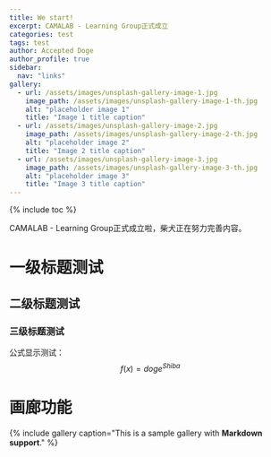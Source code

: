 ```yaml
---
title: We start!
excerpt: CAMALAB - Learning Group正式成立
categories: test
tags: test
author: Accepted Doge
author_profile: true
sidebar:
  nav: "links"
gallery:
  - url: /assets/images/unsplash-gallery-image-1.jpg
    image_path: /assets/images/unsplash-gallery-image-1-th.jpg
    alt: "placeholder image 1"
    title: "Image 1 title caption"
  - url: /assets/images/unsplash-gallery-image-2.jpg
    image_path: /assets/images/unsplash-gallery-image-2-th.jpg
    alt: "placeholder image 2"
    title: "Image 2 title caption"
  - url: /assets/images/unsplash-gallery-image-3.jpg
    image_path: /assets/images/unsplash-gallery-image-3-th.jpg
    alt: "placeholder image 3"
    title: "Image 3 title caption"
---
```


{% include toc %}

CAMALAB - Learning Group正式成立啦，柴犬正在努力完善内容。

# 一级标题测试

## 二级标题测试

### 三级标题测试

公式显示测试：
$$ f(x) = {doge}^{Shiba} $$  



# 画廊功能


{% include gallery caption="This is a sample gallery with **Markdown support**." %}



